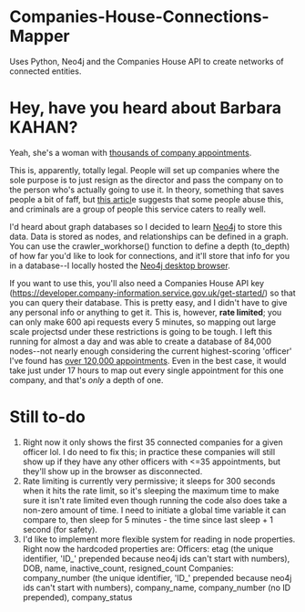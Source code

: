 # Companies-House-Connections-Mapper
Uses Python, Neo4j and the Companies House API to create networks of connected entities.


# Hey, have you heard about Barbara KAHAN? 
Yeah, she's a woman with [thousands of company appointments]([url](https://find-and-update.company-information.service.gov.uk/officers/auRgqZX1stWO-EoEyget_Mle45c/appointments)). 

This is, apparently, totally legal. People will set up companies where the sole purpose is to just resign as the director and pass the company on to the person who's actually going to use it. In theory, something that saves people a bit of faff, but [this articl]([url](https://www.hamhigh.co.uk/news/21352141.crime-reports-disappear-black-hole-criminals-abused-company-formation-firms/))e suggests that some people abuse this, and criminals are a group of people this service caters to really well.

I'd heard about graph databases so I decided to learn [Neo4j]([url](https://neo4j.com/)) to store this data. Data is stored as nodes, and relationships can be defined in a graph. You can use the crawler_workhorse() function to define a depth (to_depth) of how far you'd like to look for connections, and it'll store that info for you in a database--I locally hosted the [Neo4j desktop browser]([url](https://neo4j.com/deployment-center/?desktop-gdb)). 

If you want to use this, you'll also need a Companies House API key (https://developer.company-information.service.gov.uk/get-started/) so that you can query their database. This is pretty easy, and I didn't have to give any personal info or anything to get it. This is, however, **rate limited**; you can only make 600 api requests every 5 minutes, so mapping out large scale projectsd under these restrictions is going to be tough. I left this running for almost a day and was able to create a database of 84,000 nodes--not nearly enough considering the current highest-scoring 'officer' I've found has [over 120,000 appointments]([url](https://find-and-update.company-information.service.gov.uk/officers/8d_bnTiwfxh8JIr3YfuwkmkWkCg/appointments)). Even in the best case, it would take just under 17 hours to map out every single appointment for this one company, and that's _only_ a depth of one.


# Still to-do
1. Right now it only shows the first 35 connected companies for a given officer lol. I do need to fix this; in practice these companies will still show up if they have any other officers with <=35 appointments, but they'll show up in the browser as disconnected.
2. Rate limiting is currently very permissive; it sleeps for 300 seconds when it hits the rate limit, so it's sleeping the maximum time to make sure it isn't rate limited even though running the code also does take a non-zero amount of time. I need to initiate a global time variable it can compare to, then sleep for 5 minutes - the time since last sleep + 1 second (for safety). 
3. I'd like to implement more flexible system for reading in node properties. Right now the hardcoded properties are:
   Officers: etag (the unique identifier, 'ID_' prepended because neo4j ids can't start with numbers), DOB, name, inactive_count, resigned_count
   Companies: company_number (the unique identifier, 'ID_' prepended because neo4j ids can't start with numbers), company_name, company_number (no ID prepended), company_status 
